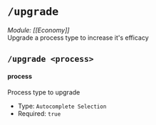 # `/upgrade`
*Module: [[Economy]]*<br>
Upgrade a process type to increase it's efficacy
## `/upgrade <process>`
#### process
Process type to upgrade
- Type: `Autocomplete Selection`
- Required: `true`